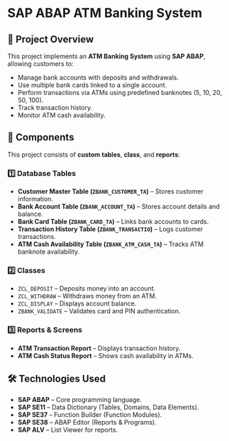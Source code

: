 # SAP ABAP ATM Banking System

## 📌 Project Overview
This project implements an **ATM Banking System** using **SAP ABAP**, allowing customers to:
- Manage bank accounts with deposits and withdrawals.
- Use multiple bank cards linked to a single account.
- Perform transactions via ATMs using predefined banknotes (5, 10, 20, 50, 100).
- Track transaction history.
- Monitor ATM cash availability.

## 📂 Components
This project consists of **custom tables**, **class**, and **reports**:

### 1️⃣ **Database Tables**
- **Customer Master Table (`ZBANK_CUSTOMER_TA`)** – Stores customer information.
- **Bank Account Table (`ZBANK_ACCOUNT_TA`)** – Stores account details and balance.
- **Bank Card Table (`ZBANK_CARD_TA`)** – Links bank accounts to cards.
- **Transaction History Table (`ZBANK_TRANSACTIO`)** – Logs customer transactions.
- **ATM Cash Availability Table (`ZBANK_ATM_CASH_TA`)** – Tracks ATM banknote availability.

### 2️⃣ **Classes**
- `ZCL_DEPOSIT` – Deposits money into an account.
- `ZCL_WITHDRAW` – Withdraws money from an ATM.
- `ZCL_DISPLAY` – Displays account balance.
- `ZBANK_VALIDATE` – Validates card and PIN authentication.


### 3️⃣ **Reports & Screens**
- **ATM Transaction Report** – Displays transaction history.
- **ATM Cash Status Report** – Shows cash availability in ATMs.


## 🛠️ Technologies Used
- **SAP ABAP** – Core programming language.
- **SAP SE11** – Data Dictionary (Tables, Domains, Data Elements).
- **SAP SE37** – Function Builder (Function Modules).
- **SAP SE38** – ABAP Editor (Reports & Programs).
- **SAP ALV** – List Viewer for reports.

